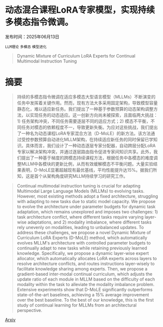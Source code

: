 # 动态混合课程LoRA专家模型，实现持续多模态指令微调。

发布时间：2025年06月13日

`LLM理论` `多模态` `模型进化`

> Dynamic Mixture of Curriculum LoRA Experts for Continual Multimodal Instruction Tuning

# 摘要

> 持续的多模态指令微调在适应多模态大型语言模型（MLLMs）不断演变的任务中发挥着关键作用。然而，现有方法大多采用固定架构，导致模型容量静态化，难以适应新任务。我们提出了一种基于参数预算的动态架构调整方法，以实现任务的动态适应。这一创新方向尚未被探索，且面临两大挑战：1) 任务架构冲突，不同任务需要逐层不同的适应方式；2) 模态不平衡，不同任务对模态的依赖程度不一，导致更新失衡。为应对这些挑战，我们提出了一种名为动态课程LoRA专家混合方法（D-MoLE）的新方法。该方法通过受控参数预算自动进化MLLM架构，在持续适应新任务的同时保留已学知识。具体而言，我们设计了一种动态逐层专家分配器，自动跨层分配LoRA专家以解决架构冲突，并通过逐层路由指令促进专家间知识共享。此外，我们提出了一种基于梯度的跨模态持续课程方法，根据任务中各模态的难度调整MLLM中各模块的更新比例，从而有效缓解模态不平衡问题。大量实验结果表明，D-MoLE显著超越现有最优基线，平均性能提升达15%。据我们所知，这是首个从架构角度研究MLLM持续学习的研究工作。


> Continual multimodal instruction tuning is crucial for adapting Multimodal Large Language Models (MLLMs) to evolving tasks. However, most existing methods adopt a fixed architecture, struggling with adapting to new tasks due to static model capacity. We propose to evolve the architecture under parameter budgets for dynamic task adaptation, which remains unexplored and imposes two challenges: 1) task architecture conflict, where different tasks require varying layer-wise adaptations, and 2) modality imbalance, where different tasks rely unevenly on modalities, leading to unbalanced updates. To address these challenges, we propose a novel Dynamic Mixture of Curriculum LoRA Experts (D-MoLE) method, which automatically evolves MLLM's architecture with controlled parameter budgets to continually adapt to new tasks while retaining previously learned knowledge. Specifically, we propose a dynamic layer-wise expert allocator, which automatically allocates LoRA experts across layers to resolve architecture conflicts, and routes instructions layer-wisely to facilitate knowledge sharing among experts. Then, we propose a gradient-based inter-modal continual curriculum, which adjusts the update ratio of each module in MLLM based on the difficulty of each modality within the task to alleviate the modality imbalance problem. Extensive experiments show that D-MoLE significantly outperforms state-of-the-art baselines, achieving a 15% average improvement over the best baseline. To the best of our knowledge, this is the first study of continual learning for MLLMs from an architectural perspective.

[Arxiv](https://arxiv.org/abs/2506.11672)